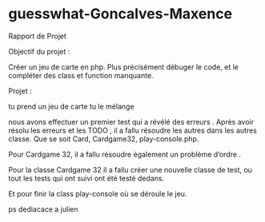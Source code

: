 # guesswhat-Goncalves-Maxence
Rapport de Projet


Objectif du projet : 

Créer un jeu de carte en php. Plus précisément débuger le code, et le compléter des class et function manquante.




Projet :

tu prend un jeu de carte tu le mélange 

nous avons effectuer un premier test qui a révélé des erreurs .
Après avoir résolu les erreurs et les TODO , il a fallu résoudre les autres dans les autres classe.
Que se soit Card, Cardgame32, play-console.php.

Pour Cardgame 32, il a fallu résoudre également un problème d’ordre .

Pour la classe Cardgame 32 il a fallu créer une nouvelle classe de test, ou tout les tests qui ont suivi ont été testé dedans.


Et pour finir la class play-console où se déroule le jeu.

ps dediacace a julien 
